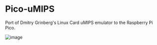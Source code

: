 # Pico-uMIPS
Port of Dmitry Grinberg's Linux Card uMIPS emulator to the Raspberry Pi Pico.

![image](https://github.com/electroboy404notfound/pico-umips/images/consoleBooted.png)